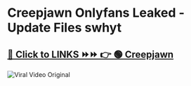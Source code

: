 
 # Creepjawn Onlyfans Leaked - Update Files swhyt

## <h2><a href="https://clipsfans.com/Creepjawn&ref=git">🔗 Click to LINKS ⏩⏩ 👉 🟢 Creepjawn </a></h2>

<a href="https://clipsfans.com/Creepjawn&ref=git" rel="nofollow" data-target="animated-image.originalLink"><img src="https://i.ibb.co.com/xMMVF88/686577567.gif" alt="Viral Video Original" style="max-width: 100%; display: inline-block;" data-target="animated-image.originalImage"></a>

